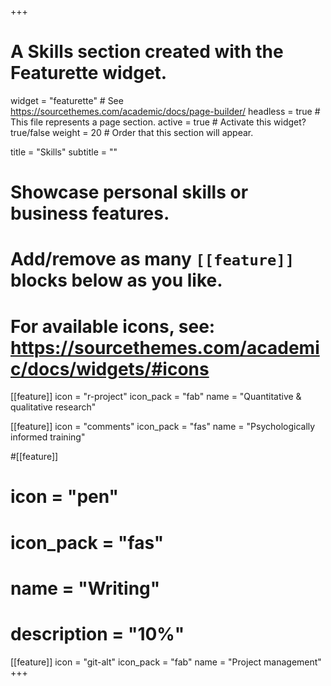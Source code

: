 +++
# A Skills section created with the Featurette widget.
widget = "featurette"  # See https://sourcethemes.com/academic/docs/page-builder/
headless = true  # This file represents a page section.
active = true  # Activate this widget? true/false
weight = 20  # Order that this section will appear.

title = "Skills"
subtitle = ""

# Showcase personal skills or business features.
# 
# Add/remove as many `[[feature]]` blocks below as you like.
# 
# For available icons, see: https://sourcethemes.com/academic/docs/widgets/#icons

[[feature]]
  icon = "r-project"
  icon_pack = "fab"
  name = "Quantitative & qualitative research"

[[feature]]
  icon = "comments"
  icon_pack = "fas"
  name = "Psychologically informed training"

#[[feature]]
#  icon = "pen"
#  icon_pack = "fas"
#  name = "Writing"
# description = "10%"

[[feature]]
  icon = "git-alt"
  icon_pack = "fab"
  name = "Project management"
+++
